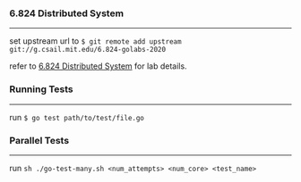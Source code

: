 ### 6.824 Distributed System

---

set upstream url to `$ git remote add upstream git://g.csail.mit.edu/6.824-golabs-2020`

refer to [6.824 Distributed System](https://pdos.csail.mit.edu/6.824/index.html) for lab details.

### Running Tests

---

run `$ go test path/to/test/file.go`

### Parallel Tests

---

run `sh ./go-test-many.sh <num_attempts> <num_core> <test_name>`
